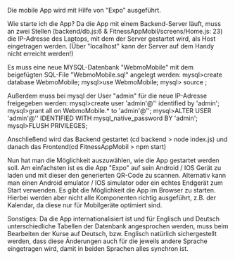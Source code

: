 Die mobile App wird mit Hilfe von "Expo" ausgeführt.

Wie starte ich die App?
Da die App mit einem Backend-Server läuft, muss an zwei Stellen (backend/db.js:6 & FitnessAppMobil/screens/Home.js: 23) die IP-Adresse des Laptops, mit dem der Server gestartet wird, als Host eingetragen werden. (Über "localhost" kann der Server auf dem Handy nicht erreicht werden!)

Es muss eine neue MYSQL-Datenbank "WebmoMobile" mit dem beigefügten SQL-File "WebmoMobile.sql" angelegt werden:
mysql>create database WebmoMobile;
mysql>use WebmoMobile;
mysql> source <path to the sqlfile>;

Außerdem muss bei mysql der User "admin" für die neue IP-Adresse freigegeben werden:
mysql>create user 'admin'@'<individuelle IP-Adresse>' identified by 'admin';
mysql>grant all on WebmoMobile.\* to 'admin'@'<individuelle IP-Adresse>';
mysql>ALTER USER 'admin'@'<individuelle IP-Adresse>' IDENTIFIED WITH mysql_native_password BY 'admin';
mysql>FLUSH PRIVILEGES;

Anschließend wird das Backend gestartet (cd backend > node index.js) und danach das Frontend(cd FitnessAppMobil > npm start)

Nun hat man die Möglichkeit auszuwählen, wie die App gestartet werden soll. Am einfachsten ist es die App "Expo" auf sein Android / IOS Gerät zu laden und mit dieser den generierten QR-Code zu scannen. Alternativ kann man einen Android emulator / IOS simulator oder ein echtes Endgerät zum Start verwenden. Es gibt die Möglichkeit die App im Browser zu starten. Hierbei werden aber nicht alle Komponenten richtig ausgeführt, z.B. der Kalendar, da diese nur für Mobilgeräte optimiert sind.

Sonstiges:
Da die App internationalisiert ist und für Englisch und Deutsch unterschiedliche Tabellen der Datenbank angesprochen werden, muss beim Bearbeiten der Kurse auf Deutsch, bzw. Englisch natürlich sichergestellt werden, dass diese Änderungen auch für die jeweils andere Sprache eingetragen wird, damit in beiden Sprachen alles synchron ist.
